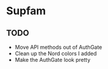 # Supfam

## TODO

- Move API methods out of AuthGate
- Clean up the Nord colors I added
- Make the AuthGate look pretty